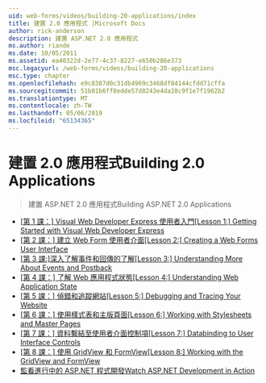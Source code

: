```yaml
---
uid: web-forms/videos/building-20-applications/index
title: 建置 2.0 應用程式 |Microsoft Docs
author: rick-anderson
description: 建置 ASP.NET 2.0 應用程式
ms.author: riande
ms.date: 10/05/2011
ms.assetid: ea40322d-2e77-4c37-8227-e650b286e373
msc.legacyurl: /web-forms/videos/building-20-applications
msc.type: chapter
ms.openlocfilehash: e9c8387d0c31db4969c3468df04144cfdd71cffa
ms.sourcegitcommit: 51b01b6ff8edde57d8243e4da28c9f1e7f1962b2
ms.translationtype: MT
ms.contentlocale: zh-TW
ms.lasthandoff: 05/06/2019
ms.locfileid: "65134365"
---
```

# <a name="building-20-applications"></a><span data-ttu-id="0a8db-103">建置 2.0 應用程式</span><span class="sxs-lookup"><span data-stu-id="0a8db-103">Building 2.0 Applications</span></span>

> <span data-ttu-id="0a8db-104">建置 ASP.NET 2.0 應用程式</span><span class="sxs-lookup"><span data-stu-id="0a8db-104">Building ASP.NET 2.0 Applications</span></span>

- <span data-ttu-id="0a8db-105">[[第 1 課：] Visual Web Developer Express 使用者入門](lesson-1-getting-started-with-visual-web-developer-express.md)</span><span class="sxs-lookup"><span data-stu-id="0a8db-105">[[Lesson 1:] Getting Started with Visual Web Developer Express](lesson-1-getting-started-with-visual-web-developer-express.md)</span></span>
- <span data-ttu-id="0a8db-106">[[第 2 課：] 建立 Web Form 使用者介面](lesson-2-creating-a-web-forms-user-interface.md)</span><span class="sxs-lookup"><span data-stu-id="0a8db-106">[[Lesson 2:] Creating a Web Forms User Interface](lesson-2-creating-a-web-forms-user-interface.md)</span></span>
- <span data-ttu-id="0a8db-107">[[第 3 課:]深入了解事件和回傳的了解](lesson-3-understanding-more-about-events-and-postback.md)</span><span class="sxs-lookup"><span data-stu-id="0a8db-107">[[Lesson 3:] Understanding More About Events and Postback](lesson-3-understanding-more-about-events-and-postback.md)</span></span>
- <span data-ttu-id="0a8db-108">[[第 4 課：] 了解 Web 應用程式狀態](lesson-4-understanding-web-application-state.md)</span><span class="sxs-lookup"><span data-stu-id="0a8db-108">[[Lesson 4:] Understanding Web Application State](lesson-4-understanding-web-application-state.md)</span></span>
- <span data-ttu-id="0a8db-109">[[第 5 課：] 偵錯和追蹤網站](lesson-5-debugging-and-tracing-your-website.md)</span><span class="sxs-lookup"><span data-stu-id="0a8db-109">[[Lesson 5:] Debugging and Tracing Your Website](lesson-5-debugging-and-tracing-your-website.md)</span></span>
- <span data-ttu-id="0a8db-110">[[第 6 課：] 使用樣式表和主版頁面](lesson-6-working-with-stylesheets-and-master-pages.md)</span><span class="sxs-lookup"><span data-stu-id="0a8db-110">[[Lesson 6:] Working with Stylesheets and Master Pages](lesson-6-working-with-stylesheets-and-master-pages.md)</span></span>
- <span data-ttu-id="0a8db-111">[[第 7 課：] 資料繫結至使用者介面控制項](lesson-7-databinding-to-user-interface-controls.md)</span><span class="sxs-lookup"><span data-stu-id="0a8db-111">[[Lesson 7:] Databinding to User Interface Controls](lesson-7-databinding-to-user-interface-controls.md)</span></span>
- <span data-ttu-id="0a8db-112">[[第 8 課：] 使用 GridView 和 FormView](lesson-8-working-with-the-gridview-and-formview.md)</span><span class="sxs-lookup"><span data-stu-id="0a8db-112">[[Lesson 8:] Working with the GridView and FormView](lesson-8-working-with-the-gridview-and-formview.md)</span></span>
- [<span data-ttu-id="0a8db-113">監看進行中的 ASP.NET 程式開發</span><span class="sxs-lookup"><span data-stu-id="0a8db-113">Watch ASP.NET Development in Action</span></span>](watch-aspnet-development-in-action.md)
